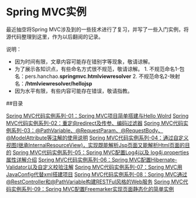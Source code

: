 # Spring MVC实例
最近抽空将Spring MVC涉及到的一些技术进行了复习，并写了一些入门实例，将源代码整理到这里，作为以后翻阅的记录。

说明：
- 因为时间有限，文章内容可能存在错别字等现象，敬请谅解。
- 为了展示各知识点，有些命名方式很不规范，敬请谅解。
		1. 不规范命名1-包名：pers.hanchao.**springmvc**.**htmlviewresolver**
		2. 不规范命名2-映射名：**/htmlviewresolver/hellojsp**
- 因为水平有限，有些内容可能存在错误，敬请指教。

##目录

 [Spring MVC代码实例系列-01：Spring MVC项目简单搭建与Hello Wolrd](http://blog.csdn.net/hanchao5272/article/details/79052358)
 [Spring MVC代码实例系列-02：重定向redirect及传参、编码过滤器](http://blog.csdn.net/hanchao5272/article/details/79053688)
 [Spring MVC代码实例系列-03：@PathVariable、@RequestParam、@RequestBody、@ModelAttribute等注解的使用说明](http://blog.csdn.net/hanchao5272/article/details/79069996)
 [Spring MVC代码实例系列-04：通过自定义视图(继承InternalResourceView)，实现既能解析Jsp页面又能解析Html页面的目的](http://blog.csdn.net/hanchao5272/article/details/79101520)
[Spring MVC代码实例系列-05：Spring MVC配置Log4j以及 log4j.properties 属性详解介绍](http://blog.csdn.net/hanchao5272/article/details/79111105)
[Spring MVC代码实例系列-06：Spring MVC配置Hibernate-Validator以及自定义校验注解](http://blog.csdn.net/hanchao5272/article/details/79115467)
[Spring MVC代码实例系列-07：Spring MVC用JavaConfig代替xml搭建项目](http://blog.csdn.net/hanchao5272/article/details/79116391)
[Spring MVC代码实例系列-08：Spring MVC通过@RestController和@PathVariable构建RESTFul风格的Web服务](http://blog.csdn.net/hanchao5272/article/details/79119124)
[Spring MVC代码实例系列-09：Spring MVC配置Freemarker实现页面静态化的简单实例](http://blog.csdn.net/hanchao5272/article/details/79122049)